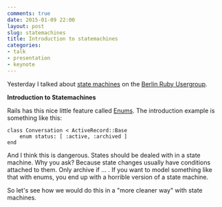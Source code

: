 ```yaml
---
comments: true
date: 2015-01-09 22:00
layout: post
slug: statemachines
title: Introduction to statemachines
categories:
- talk
- presentation
- keynote
---
```

Yesterday I talked about [state machines](https://en.wikipedia.org/wiki/Finite-state_machine)
on the [Berlin Ruby Usergroup](http://berlin.onruby.de).

**Introduction to Statemachines**

Rails has this nice little feature called [Enums](http://edgeapi.rubyonrails.org/classes/ActiveRecord/Enum.html). The introduction example is something like this:

    class Conversation < ActiveRecord::Base
        enum status: [ :active, :archived ] 
    end

And I think this is dangerous. States should be dealed with in a state machine. Why you ask? Because state changes usually have conditions attached to them. Only archive if ... . If you want to model something like that with enums, you end up with a horrible version of a state machine.

So let's see how we would do this in a "more cleaner way" with state machines.

<script async class="speakerdeck-embed" data-id="ef7cb7b079bc0132d3421ad5c3c2c16b" data-ratio="1.33333333333333" src="//speakerdeck.com/assets/embed.js"></script>
